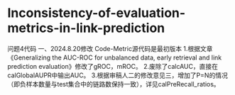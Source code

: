 # Inconsistency-of-evaluation-metrics-in-link-prediction
问题4代码
一、2024.8.20修改
Code-Metric源代码是最初版本
 1.根据文章《Generalizing the AUC-ROC for unbalanced data, early retrieval and link prediction evaluation》修改了gROC，mROC。
 2.废除了calcAUC，直接在calGlobalAUPR中输出AUC。
 3.根据审稿人二的修改意见三，增加了P=N的情况（即负样本数量与test集合中的链路数保持一致），详见calPreRecall_ratios。
